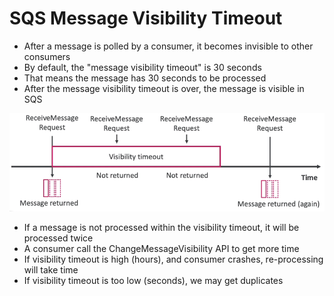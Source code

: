 # SQS Message Visibility Timeout

- After a message is polled by a consumer, it becomes invisible to other consumers
- By default, the "message visibility timeout" is 30 seconds
- That means the message has 30 seconds to be processed
- After the message visibility timeout is over, the message is visible in SQS

![](img/2022-04-27-06-49-08.png)

- If a message is not processed within the visibility timeout, it will be processed twice
- A consumer call the ChangeMessageVisibility API to get more time
- If visibility timeout is high (hours), and consumer crashes, re-processing will take time
- If visibility timeout is too low (seconds), we may get duplicates

